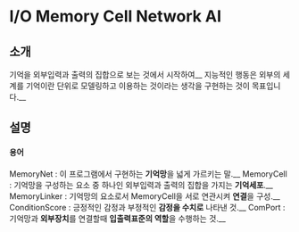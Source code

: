 ﻿I/O Memory Cell Network AI
============


소개
----------
기억을 외부입력과 출력의 집합으로 보는 것에서 시작하여__
지능적인 행동은 외부의 세계를 기억이란 단위로 모델링하고 이용하는 것이라는 생각을 구현하는 것이 목표입니다.__


설명
----------
#### 용어
MemoryNet : 이 프로그램에서 구현하는 **기억망**을 넓게 가르키는 말.__
MemoryCell : 기억망을 구성하는 요소 중 하나인 외부입력과 출력의 집합을 가지는 **기억세포**.__
MemoryLinker : 기억망의 요소로서 MemoryCell을 서로 연관시켜 **연결**을 구성.__
ConditionScore : 긍정적인 감정과 부정적인 **감정을 수치로** 나타낸 것.__
ComPort : 기억망과 **외부장치**를 연결할때 **입출력표준의 역할**을 수행하는 것.__
